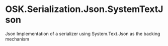 # OSK.Serialization.Json.SystemTextJson
Json Implementation of a serializer using System.Text.Json as the backing mechanism
